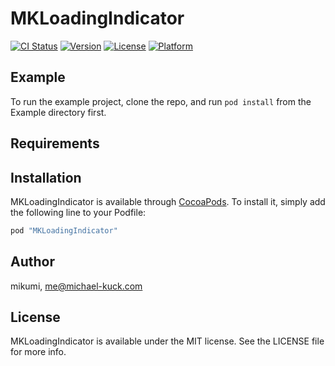 # MKLoadingIndicator

[![CI Status](http://img.shields.io/travis/mikumi/MKLoadingIndicator.svg?style=flat)](https://travis-ci.org/mikumi/MKLoadingIndicator)
[![Version](https://img.shields.io/cocoapods/v/MKLoadingIndicator.svg?style=flat)](http://cocoapods.org/pods/MKLoadingIndicator)
[![License](https://img.shields.io/cocoapods/l/MKLoadingIndicator.svg?style=flat)](http://cocoapods.org/pods/MKLoadingIndicator)
[![Platform](https://img.shields.io/cocoapods/p/MKLoadingIndicator.svg?style=flat)](http://cocoapods.org/pods/MKLoadingIndicator)

## Example

To run the example project, clone the repo, and run `pod install` from the Example directory first.

## Requirements

## Installation

MKLoadingIndicator is available through [CocoaPods](http://cocoapods.org). To install
it, simply add the following line to your Podfile:

```ruby
pod "MKLoadingIndicator"
```

## Author

mikumi, me@michael-kuck.com

## License

MKLoadingIndicator is available under the MIT license. See the LICENSE file for more info.
